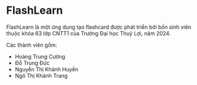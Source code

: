 # FlashLearn

FlashLearn là một ứng dụng tạo flashcard được phát triển bởi bốn sinh viên thuộc khóa 63 lớp CNTT1 của Trường Đại học Thuỷ Lợi, năm 2024.

Các thành viên gồm:
* Hoàng Trung Cường
* Đỗ Trung Đức
* Nguyễn Thị Khánh Huyền
* Ngô Thị Khánh Trang
